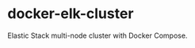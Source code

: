 # docker-elk-cluster
Elastic Stack multi-node cluster with Docker Compose.

<!-- ![Screenshot](ELK-Diagram.png) -->

